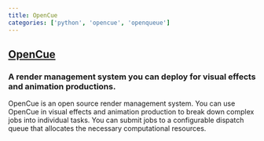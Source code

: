 ```yaml
---
title: OpenCue
categories: ['python', 'opencue', 'openqueue']
---
```

## [OpenCue](https://github.com/AcademySoftwareFoundation/OpenCue)

### A render management system you can deploy for visual effects and animation productions.


OpenCue is an open source render management system. You can use OpenCue in
visual effects and animation production to break down complex jobs into
individual tasks. You can submit jobs to a configurable dispatch queue that
allocates the necessary computational resources.
